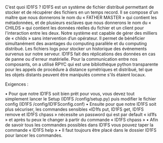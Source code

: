 C’est quoi ID1FS ?
ID1FS est un système de fichier distribué permettant de stocker et de récupérer des fichiers en un temps record. Il se compose d'un maître que nous donnerons le nom du « FATHER MASTER » qui contient les métadonnées, et de plusieurs esclaves que nous donnerons le nom du  « CHILDS » qui contient les données réelles du fichier et un client pour l'interaction entre les deux.
Notre système est capable de gérer des milliers de  « childs » sans intervention d’un opérateur. Il permet de bénéficier simultanément des avantages du computing parallèle et du computing distribué. Les fichiers logs pour stocker un historique des événements survenus sur notre serveur. ID1FS fait des réplications des données en cas de panne ou d'erreur matérielle. Pour la communication entre nos composants, on a utilisé RPYC qui est une bibliothèque python transparente pour les appels de procédure à distance symétriques et distribué, tel que les objets distants peuvent être manipulés comme s'ils étaient locaux.


Exigences :

 •  Pour que notre ID1FS soit bien prêt pour vous, vous devez tout simplement lancer le Setup (ID1FS /config/setup.py) puis modifier le fichier config (ID1FS /config/ID1FSconfig.conf)
 •  Ensuite pour que notre ID1FS soit plus sécuriser,  les commandes sensibles «ID1fs put, ID1FS get, ID1FS remove et ID1FS chpass » nécessite un password qui est par default  « id1fs » et après tu peux le changer à partir du commande « ID1FS chpass »
 •  Afin de savoir tous les commandes possibles dans ID1FS vous pouvez taper la commande «  ID1FS help »
 •  Il faut toujours être placé dans le dossier ID1FS pour lancer les commandes. 
